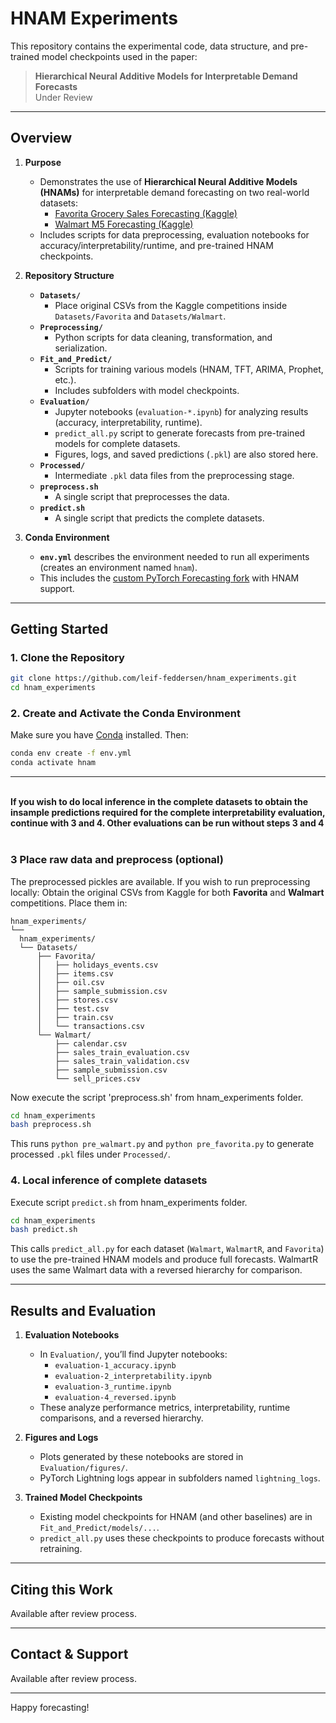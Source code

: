 # HNAM Experiments

This repository contains the experimental code, data structure, and pre-trained model checkpoints used in the paper:

> **Hierarchical Neural Additive Models for Interpretable Demand Forecasts**  
> Under Review

---

## Overview

1. **Purpose**  
   - Demonstrates the use of **Hierarchical Neural Additive Models (HNAMs)** for interpretable demand forecasting on two real-world datasets:
     - [Favorita Grocery Sales Forecasting (Kaggle)](https://www.kaggle.com/competitions/favorita-grocery-sales-forecasting/)
     - [Walmart M5 Forecasting (Kaggle)](https://www.kaggle.com/competitions/m5-forecasting-accuracy/)
   - Includes scripts for data preprocessing, evaluation notebooks for accuracy/interpretability/runtime, and pre-trained HNAM checkpoints.

2. **Repository Structure**  
   - **`Datasets/`**  
     - Place original CSVs from the Kaggle competitions inside `Datasets/Favorita` and `Datasets/Walmart`.  
   - **`Preprocessing/`**  
     - Python scripts for data cleaning, transformation, and serialization.
   - **`Fit_and_Predict/`**  
     - Scripts for training various models (HNAM, TFT, ARIMA, Prophet, etc.).  
     - Includes subfolders with model checkpoints.  
   - **`Evaluation/`**  
     - Jupyter notebooks (`evaluation-*.ipynb`) for analyzing results (accuracy, interpretability, runtime).  
     - `predict_all.py` script to generate forecasts from pre-trained models for complete datasets. 
     - Figures, logs, and saved predictions (`.pkl`) are also stored here.  
   - **`Processed/`**  
     - Intermediate `.pkl` data files from the preprocessing stage.  
   - **`preprocess.sh`**  
     - A single script that preprocesses the data.
   - **`predict.sh`**
     - A single script that predicts the complete datasets.

3. **Conda Environment**  
   - **`env.yml`** describes the environment needed to run all experiments (creates an environment named `hnam`).  
   - This includes the [custom PyTorch Forecasting fork](https://github.com/leif-feddersen/pytorch-forecasting/tree/hnam-mods) with HNAM support.

---

## Getting Started

### 1. Clone the Repository

~~~bash
git clone https://github.com/leif-feddersen/hnam_experiments.git
cd hnam_experiments
~~~

### 2. Create and Activate the Conda Environment

Make sure you have [Conda](https://docs.conda.io/projects/conda/en/latest/user-guide/install/) installed. Then:

~~~bash
conda env create -f env.yml
conda activate hnam
~~~

--- 

<br><b>If you wish to do local inference in the complete datasets to obtain
the insample predictions required for the complete interpretability evaluation, continue with 3 and 4.
Other evaluations can be run without steps 3 and 4<br></b><br>

### 3 Place raw data and preprocess (optional)

The preprocessed pickles are available. If you wish to run preprocessing locally:
Obtain the original CSVs from Kaggle for both **Favorita** and **Walmart** competitions. Place them in:

```
hnam_experiments/ 
└── 
  hnam_experiments/
  └── Datasets/
      ├── Favorita/
      │   ├── holidays_events.csv
      │   ├── items.csv
      │   ├── oil.csv
      │   ├── sample_submission.csv
      │   ├── stores.csv
      │   ├── test.csv
      │   ├── train.csv
      │   └── transactions.csv
      └── Walmart/
          ├── calendar.csv
          ├── sales_train_evaluation.csv
          ├── sales_train_validation.csv
          ├── sample_submission.csv
          └── sell_prices.csv
```

Now execute the script 'preprocess.sh' from hnam_experiments folder.
~~~bash
cd hnam_experiments
bash preprocess.sh
~~~

This runs `python pre_walmart.py` and `python pre_favorita.py` to generate processed `.pkl` files under `Processed/`.

### 4. Local inference of complete datasets

Execute script `predict.sh` from hnam_experiments folder.

~~~bash
cd hnam_experiments
bash predict.sh
~~~

This calls `predict_all.py` for each dataset (`Walmart`, `WalmartR`, and `Favorita`) to use the pre-trained HNAM models and produce full forecasts. WalmartR uses the same Walmart data with a reversed hierarchy for comparison.

---

## Results and Evaluation

1. **Evaluation Notebooks**  
   - In `Evaluation/`, you’ll find Jupyter notebooks:
     - `evaluation-1_accuracy.ipynb`
     - `evaluation-2_interpretability.ipynb`
     - `evaluation-3_runtime.ipynb`
     - `evaluation-4_reversed.ipynb`
   - These analyze performance metrics, interpretability, runtime comparisons, and a reversed hierarchy.

2. **Figures and Logs**  
   - Plots generated by these notebooks are stored in `Evaluation/figures/`.
   - PyTorch Lightning logs appear in subfolders named `lightning_logs`.

3. **Trained Model Checkpoints**  
   - Existing model checkpoints for HNAM (and other baselines) are in `Fit_and_Predict/models/...`.
   - `predict_all.py` uses these checkpoints to produce forecasts without retraining.

---

## Citing this Work

Available after review process.

---

## Contact & Support

Available after review process.

---

Happy forecasting!
